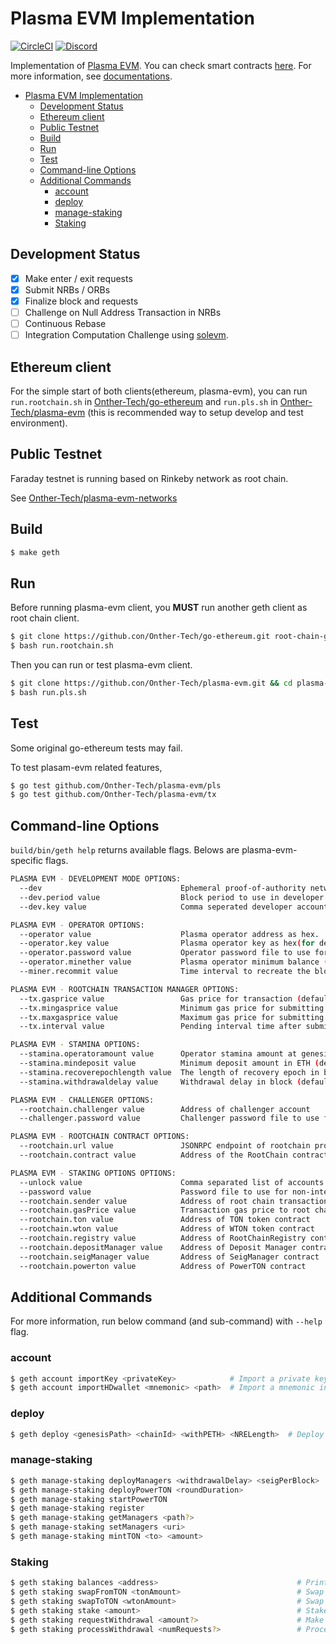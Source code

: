 # Plasma EVM Implementation

[![CircleCI](https://circleci.com/gh/sifnoc/plasma-evm.svg?style=shield)](https://app.circleci.com/pipelines/github/sifnoc/plasma-evm) [![Discord](https://img.shields.io/badge/discord-join%20chat-blue.svg)](https://discord.gg/8wSpJKz)


Implementation of [Plasma EVM](https://tokamak.network). You can check smart contracts [here](https://github.com/Onther-Tech/plasma-evm-contracts). For more information, see [documentations](http://docs.tokamak.network/).

- [Plasma EVM Implementation](#plasma-evm-implementation)
  - [Development Status](#development-status)
  - [Ethereum client](#ethereum-client)
  - [Public Testnet](#public-testnet)
  - [Build](#build)
  - [Run](#run)
  - [Test](#test)
  - [Command-line Options](#command-line-options)
  - [Additional Commands](#additional-commands)
    - [account](#account)
    - [deploy](#deploy)
    - [manage-staking](#manage-staking)
    - [Staking](#staking)

## Development Status
- [x] Make enter / exit requests
- [x] Submit NRBs / ORBs
- [x] Finalize block and requests
- [ ] Challenge on Null Address Transaction in NRBs
- [ ] Continuous Rebase
- [ ] Integration Computation Challenge using [solevm](https://github.com/Onther-Tech/solEVM).

## Ethereum client

For the simple start of both clients(ethereum, plasma-evm), you can run `run.rootchain.sh` in [Onther-Tech/go-ethereum](https://github.com/Onther-Tech/go-ethereum) and `run.pls.sh` in [Onther-Tech/plasma-evm](https://github.com/Onther-Tech/plasma-evm) (this is recommended way to setup develop and test environment).

## Public Testnet

Faraday testnet is running based on Rinkeby network as root chain.

See [Onther-Tech/plasma-evm-networks](https://github.com/Onther-Tech/plasma-evm-networks)

## Build

```bash
$ make geth
```

## Run

Before running plasma-evm client, you **MUST** run another geth client as root chain client.

```bash
$ git clone https://github.con/Onther-Tech/go-ethereum.git root-chain-geth && cd root-chain-geth
$ bash run.rootchain.sh
```

Then you can run  or test plasma-evm client.

```bash
$ git clone https://github.con/Onther-Tech/plasma-evm.git && cd plasma-evm
$ bash run.pls.sh
```

## Test

Some original go-ethereum tests may fail.


To test plasam-evm related features,
```bash
$ go test github.com/Onther-Tech/plasma-evm/pls
$ go test github.com/Onther-Tech/plasma-evm/tx
```


## Command-line Options

`build/bin/geth help` returns available flags. Belows are plasma-evm-specific flags.

```bash
PLASMA EVM - DEVELOPMENT MODE OPTIONS:
  --dev                               Ephemeral proof-of-authority network with a pre-funded developer account, mining enabled
  --dev.period value                  Block period to use in developer mode (0 = mine only if transaction pending) (default: 0)
  --dev.key value                     Comma seperated developer account key as hex(for dev)

PLASMA EVM - OPERATOR OPTIONS:
  --operator value                    Plasma operator address as hex.
  --operator.key value                Plasma operator key as hex(for dev)
  --operator.password value           Operator password file to use for non-interactive password input
  --operator.minether value           Plasma operator minimum balance (default = 0.5 ether) (default: "0.5")
  --miner.recommit value              Time interval to recreate the block being mined (default: 3s)

PLASMA EVM - ROOTCHAIN TRANSACTION MANAGER OPTIONS:
  --tx.gasprice value                 Gas price for transaction (default = 10 Gwei) (default: 0)
  --tx.mingasprice value              Minimum gas price for submitting a block (default = 1 Gwei) (default: 1000000000)
  --tx.maxgasprice value              Maximum gas price for submitting a block (default = 100 Gwei) (default: 100000000000)
  --tx.interval value                 Pending interval time after submitting a block (default = 10s). If block submit transaction is not mined in 2 intervals, gas price will be adjusted. See https://golang.org/pkg/time/#ParseDuration (default: 10s)

PLASMA EVM - STAMINA OPTIONS:
  --stamina.operatoramount value      Operator stamina amount at genesis block in ETH (default: 1)
  --stamina.mindeposit value          Minimum deposit amount in ETH (default: 0.5)
  --stamina.recoverepochlength value  The length of recovery epoch in block (default: 120960)
  --stamina.withdrawaldelay value     Withdrawal delay in block (default: 362880)

PLASMA EVM - CHALLENGER OPTIONS:
  --rootchain.challenger value        Address of challenger account
  --challenger.password value         Challenger password file to use for non-interactive password input

PLASMA EVM - ROOTCHAIN CONTRACT OPTIONS:
  --rootchain.url value               JSONRPC endpoint of rootchain provider. If URL is empty, ignore the provider.
  --rootchain.contract value          Address of the RootChain contract

PLASMA EVM - STAKING OPTIONS OPTIONS:
  --unlock value                      Comma separated list of accounts to unlock
  --password value                    Password file to use for non-interactive password input
  --rootchain.sender value            Address of root chain transaction sender account. it MUST be unlocked by --unlock, --password flags (CAVEAT: To set plasma operator, use --operator flag)
  --rootchain.gasPrice value          Transaction gas price to root chain in GWei (default: 10000000000)
  --rootchain.ton value               Address of TON token contract
  --rootchain.wton value              Address of WTON token contract
  --rootchain.registry value          Address of RootChainRegistry contract
  --rootchain.depositManager value    Address of Deposit Manager contract
  --rootchain.seigManager value       Address of SeigManager contract
  --rootchain.powerton value          Address of PowerTON contract
```

## Additional Commands
For more information, run below command (and sub-command) with `--help` flag.

### account

```bash
$ geth account importKey <privateKey>            # Import a private key from hex key into a new account
$ geth account importHDwallet <mnemonic> <path>  # Import a mnemonic into a new account
```

### deploy
```bash
$ geth deploy <genesisPath> <chainId> <withPETH> <NRELength>  # Deploy RootChain contract and make genesis file
```

### manage-staking

```bash
$ geth manage-staking deployManagers <withdrawalDelay> <seigPerBlock>  # Deploy staking manager contracts (except PowerTON)
$ geth manage-staking deployPowerTON <roundDuration>                   # Deploy PowerTON contract
$ geth manage-staking startPowerTON                                    # Start PowerTON first round
$ geth manage-staking register                                         # Register RootChain contract
$ geth manage-staking getManagers <path?>                              # Get staking managers addresses in database
$ geth manage-staking setManagers <uri>                                # Set staking managers addresses in database
$ geth manage-staking mintTON <to> <amount>                            # Mint TON to account (for dev)
```

### Staking

```bash
$ geth staking balances <address>                               # Print balances of token and stake
$ geth staking swapFromTON <tonAmount>                          # Swap TON to WTON
$ geth staking swapToTON <wtonAmount>                           # Swap WTON to TON
$ geth staking stake <amount>                                   # Stake WTON
$ geth staking requestWithdrawal <amount?>                      # Make a withdrawal request
$ geth staking processWithdrawal <numRequests?>                 # Process pending withdrawals
```
